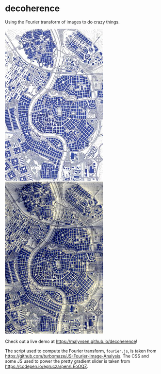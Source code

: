 # decoherence
Using the Fourier transform of images to do crazy things.

![](./experiments/original.jpg)
![](./experiments/reconstructed.png)

Check out a live demo at https://malyvsen.github.io/decoherence!

The script used to compute the Fourier transform, `fourier.js`, is taken from https://github.com/turbomaze/JS-Fourier-Image-Analysis.
The CSS and some JS used to power the pretty gradient slider is taken from https://codepen.io/egrucza/pen/LEoOQZ.